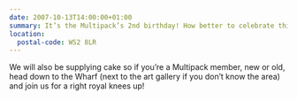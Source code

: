 ```yaml
---
date: 2007-10-13T14:00:00+01:00
summary: It’s the Multipack’s 2nd birthday! How better to celebrate this than returning to the original meeting place way back in 2005 and having a few beers/cokes.
location:
  postal-code: WS2 8LR
---
```

We will also be supplying cake so if you’re a Multipack member, new or old, head down to the Wharf (next to the art gallery if you don’t know the area) and join us for a right royal knees up!
